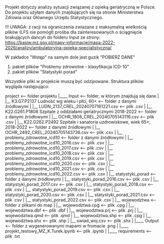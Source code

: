 Projekt dotyczy analizy sytuacji związanej z opieką geriatryczną w Polsce.
Do projektu użyłam danych znajdujących się na stronie Ministerstwa Zdrowia oraz Głównego Urzędu Statystycznego.

!!! UWAGA: z racji na ograniczenia zwiazane z maksymalną wielkością plików (LFS nie pomógł) prośba dla zainteresowanych o ściągnięcie brakujących dancyh do folderu Input ze strony:
https://basiw.mz.gov.pl/mapy-informacje/mapa-2022-2026/analizy/ambulatoryjna-opieka-specjalistyczna/

W zakładce "Wstęp" na samym dole jest guzik "POBIERZ DANE"
1) pakiet plików "Problemy zdrowotne - klasyfikacja ICD-10"
2) pakiet plików "Statystyki porad"

Wszystkie pliki w projekcie muszą być odzipowane.
Struktura plików wygląda następująco:

project                                                                        <-- folder projektu
|____ Input                                                                    <-- folder, w którym znajdują się dane
|   |__ K3.G7.P2137 Ludność wg wieku i płci, 60+                               <-- folder z danymi źródłowymi
|       |__ LUDN_2137_CREL_20240707161221.csv                                  <-- plik .csv
|   |__ K22.G261.P1808 Szpitale z oddziałami geriatrycznymi 2018-2022          <-- folder z danymi źródłowymi
|       |__ OCHR_1808_CREL_20240705143116.csv                                  <-- plik .csv
|   |__ K22.G262.P2492 Szpitale i sanatoria uzdrowiskowe, wiek 65+, 2018-2022  <-- folder z danymi źródłowymi
|       |__ OCHR_2492_CREL_20240705143736.csv                                  <-- plik .csv
|   |__ problemy_zdrowotne_icd10                                               <-- folder z danymi źródłowymi
|       |__ problemy_zdrowotne_icd10_2016.csv                                  <-- plik .csv
|       |__ problemy_zdrowotne_icd10_2017.csv                                  <-- plik .csv
|       |__ problemy_zdrowotne_icd10_2018.csv                                  <-- plik .csv
|       |__ problemy_zdrowotne_icd10_2019.csv                                  <-- plik .csv
|       |__ problemy_zdrowotne_icd10_2020.csv                                  <-- plik .csv
|       |__ problemy_zdrowotne_icd10_2021.csv                                  <-- plik .csv
|       |__ problemy_zdrowotne_icd10_2022.csv                                  <-- plik .csv
|   |__ statystyki_porad                                                       <-- folder z danymi źródłowymi
|       |__ statystyki_porad_2016.csv                                          <-- plik .csv
|       |__ statystyki_porad_2017.csv                                          <-- plik .csv
|       |__ statystyki_porad_2018.csv                                          <-- plik .csv
|       |__ statystyki_porad_2019.csv                                          <-- plik .csv
|       |__ statystyki_porad_2020.csv                                          <-- plik .csv
|       |__ statystyki_porad_2021.csv                                          <-- plik .csv
|       |__ statystyki_porad_2022.csv                                          <-- plik .csv
|   |__ wojewodztwa                                                            <-- folder z plikami do map
|       |__ wojewodztwa.cpg                                                    <-- plik .cpg
|       |__ wojewodztwa.dbf                                                    <-- plik .dbf
|       |__ wojewodztwa.prj                                                    <-- plik .prj
|       |__ wojewodztwa.qmd                                                    <-- plik .qmd
|       |__ wojewodztwa.shp                                                    <-- plik .cpg
|       |__ wojewodztwa.shx                                                    <-- plik .shp
|   |__ swiad_woj.csv                                                          <-- plik .shx
|
|____ Output                                                                   <-- folder z wygenerowanymi mapami w fromacie .png
|
|____ projekt_testowy_MZ_K.Turek.ipynb                                         <-- plik .ipynb
|
|____ requirements                                                             <-- plik .txt
